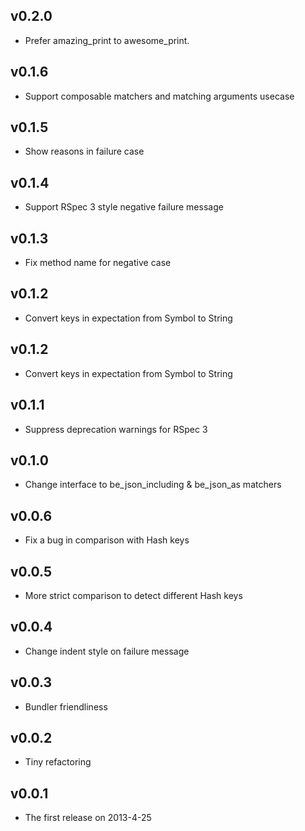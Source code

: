 ## v0.2.0

- Prefer amazing_print to awesome_print.

## v0.1.6

- Support composable matchers and matching arguments usecase

## v0.1.5

- Show reasons in failure case

## v0.1.4

- Support RSpec 3 style negative failure message

## v0.1.3

- Fix method name for negative case

## v0.1.2

- Convert keys in expectation from Symbol to String

## v0.1.2

- Convert keys in expectation from Symbol to String

## v0.1.1

- Suppress deprecation warnings for RSpec 3

## v0.1.0

- Change interface to be_json_including & be_json_as matchers

## v0.0.6

- Fix a bug in comparison with Hash keys

## v0.0.5

- More strict comparison to detect different Hash keys

## v0.0.4

- Change indent style on failure message

## v0.0.3

- Bundler friendliness

## v0.0.2

- Tiny refactoring

## v0.0.1

- The first release on 2013-4-25
